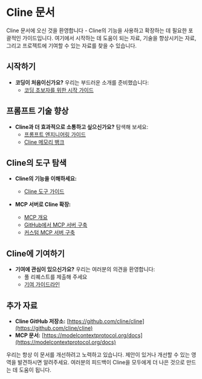 # Cline 문서

Cline 문서에 오신 것을 환영합니다 - Cline의 기능을 사용하고 확장하는 데 필요한 포괄적인 가이드입니다. 여기에서 시작하는 데 도움이 되는 자료, 기술을 향상시키는 자료, 그리고 프로젝트에 기여할 수 있는 자료를 찾을 수 있습니다.

## 시작하기

-   **코딩이 처음이신가요?** 우리는 부드러운 소개를 준비했습니다:
    -   [코딩 초보자를 위한 시작 가이드](getting-started-new-coders/README.md)

## 프롬프트 기술 향상

-   **Cline과 더 효과적으로 소통하고 싶으신가요?** 탐색해 보세요:
    -   [프롬프트 엔지니어링 가이드](prompting/README.md)
    -   [Cline 메모리 뱅크](prompting/custom%20instructions%20library/cline-memory-bank.md)

## Cline의 도구 탐색

-   **Cline의 기능을 이해하세요:**

    -   [Cline 도구 가이드](tools/cline-tools-guide.md)

-   **MCP 서버로 Cline 확장:**
    -   [MCP 개요](mcp/README.md)
    -   [GitHub에서 MCP 서버 구축](mcp/mcp-server-from-github.md)
    -   [커스텀 MCP 서버 구축](mcp/mcp-server-from-scratch.md)

## Cline에 기여하기

-   **기여에 관심이 있으신가요?** 우리는 여러분의 의견을 환영합니다:
    -   풀 리퀘스트를 제출해 주세요
    -   [기여 가이드라인](../CONTRIBUTING.md)

## 추가 자료

-   **Cline GitHub 저장소:** [https://github.com/cline/cline](https://github.com/cline/cline)
-   **MCP 문서:** [https://modelcontextprotocol.org/docs](https://modelcontextprotocol.org/docs)

우리는 항상 이 문서를 개선하려고 노력하고 있습니다. 제안이 있거나 개선할 수 있는 영역을 발견하시면 알려주세요. 여러분의 피드백이 Cline을 모두에게 더 나은 것으로 만드는 데 도움이 됩니다.